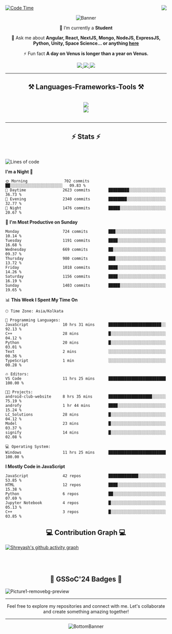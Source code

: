 <div>
 
<img align="right" src="https://visitor-badge.laobi.icu/badge?page_id=shreyash3087.shreyash3087" />

 [![Code Time](https://wakatime.com/badge/user/cd5f70df-e644-46f4-a03b-e1ce78615131.svg)](https://wakatime.com/@cd5f70df-e644-46f4-a03b-e1ce78615131)
 
</div>


<div align="center">
 
![Banner](https://github.com/user-attachments/assets/fe33d289-b057-4d85-ad76-3103802aa9e1)

</div>


<div align="center">
 
 🔭 I’m currently a **Student** 

💬 Ask me about **Angular, React, NextJS, Mongo, NodeJS, ExpressJS, Python, Unity, Space Science... or anything [here](https://github.com/shreyash3087/shreyash3087/issues)**

⚡ Fun fact **A day on Venus is longer than a year on Venus.**

</div>
 
<div align="center"> 
  <a href="mailto:shreyash3087@gmail.com">
    <img src="https://img.shields.io/badge/Gmail-333333?style=for-the-badge&logo=gmail&logoColor=red" />
  </a>
  <a href="https://www.linkedin.com/in/shreyash-srivastava-1a1161280" target="_blank">
    <img src="https://img.shields.io/badge/LinkedIn-0077B5?style=for-the-badge&logo=linkedin&logoColor=white" target="_blank" />
  </a>
  <a href="https://github.com/shreyash3087" target="_blank">
     <img src="https://img.shields.io/badge/Github-FF5722?style=for-the-badge&logo=github&logoColor=white" target="_blank" />
  </a>
</div>
<hr/>
 
<h2 align="center">⚒️ Languages-Frameworks-Tools ⚒️</h2>
<br/>
<div align="center">
    <img src="https://skillicons.dev/icons?i=react,bootstrap,html,css,vscode,github,figma,cpp,vercel,netlify" /><br>
    <img src="https://skillicons.dev/icons?i=tailwind,git,nodejs,python,javascript,typescript,express,firebase,mongodb,nextjs,unity,azure,blender" /><br>
</div>

<br/>
<hr/>

<h2 align="center">⚡ Stats ⚡</h2>

<br>
<div>
 
 
<!--START_SECTION:waka-->
![Lines of code](https://img.shields.io/badge/From%20Hello%20World%20I%27ve%20Written-5.2%20million%20lines%20of%20code-blue)

**I'm a Night 🦉** 

```text
🌞 Morning                702 commits         ██░░░░░░░░░░░░░░░░░░░░░░░   09.83 % 
🌆 Daytime                2623 commits        █████████░░░░░░░░░░░░░░░░   36.73 % 
🌃 Evening                2340 commits        ████████░░░░░░░░░░░░░░░░░   32.77 % 
🌙 Night                  1476 commits        █████░░░░░░░░░░░░░░░░░░░░   20.67 % 
```
📅 **I'm Most Productive on Sunday** 

```text
Monday                   724 commits         ███░░░░░░░░░░░░░░░░░░░░░░   10.14 % 
Tuesday                  1191 commits        ████░░░░░░░░░░░░░░░░░░░░░   16.68 % 
Wednesday                669 commits         ██░░░░░░░░░░░░░░░░░░░░░░░   09.37 % 
Thursday                 980 commits         ███░░░░░░░░░░░░░░░░░░░░░░   13.72 % 
Friday                   1018 commits        ████░░░░░░░░░░░░░░░░░░░░░   14.26 % 
Saturday                 1156 commits        ████░░░░░░░░░░░░░░░░░░░░░   16.19 % 
Sunday                   1403 commits        █████░░░░░░░░░░░░░░░░░░░░   19.65 % 
```


📊 **This Week I Spent My Time On** 

```text
🕑︎ Time Zone: Asia/Kolkata

💬 Programming Languages: 
JavaScript               10 hrs 31 mins      ███████████████████████░░   92.13 % 
C++                      28 mins             █░░░░░░░░░░░░░░░░░░░░░░░░   04.12 % 
Python                   20 mins             █░░░░░░░░░░░░░░░░░░░░░░░░   03.01 % 
Text                     2 mins              ░░░░░░░░░░░░░░░░░░░░░░░░░   00.36 % 
TypeScript               1 min               ░░░░░░░░░░░░░░░░░░░░░░░░░   00.28 % 

🔥 Editors: 
VS Code                  11 hrs 25 mins      █████████████████████████   100.00 % 

🐱‍💻 Projects: 
android-club-website     8 hrs 35 mins       ███████████████████░░░░░░   75.19 % 
androfy                  1 hr 44 mins        ████░░░░░░░░░░░░░░░░░░░░░   15.24 % 
LC_Solutions             28 mins             █░░░░░░░░░░░░░░░░░░░░░░░░   04.12 % 
Model                    23 mins             █░░░░░░░░░░░░░░░░░░░░░░░░   03.37 % 
signify                  14 mins             █░░░░░░░░░░░░░░░░░░░░░░░░   02.08 % 

💻 Operating System: 
Windows                  11 hrs 25 mins      █████████████████████████   100.00 % 
```

**I Mostly Code in JavaScript** 

```text
JavaScript               42 repos            █████████████░░░░░░░░░░░░   53.85 % 
HTML                     12 repos            ████░░░░░░░░░░░░░░░░░░░░░   15.38 % 
Python                   6 repos             ██░░░░░░░░░░░░░░░░░░░░░░░   07.69 % 
Jupyter Notebook         4 repos             █░░░░░░░░░░░░░░░░░░░░░░░░   05.13 % 
C++                      3 repos             █░░░░░░░░░░░░░░░░░░░░░░░░   03.85 % 
```




<!--END_SECTION:waka-->

</div>

<div>
  <div align="center" ><h2 align="center">💻 Contribution Graph 💻</h2></div>
 
  [![Shreyash's github activity graph](https://github-readme-activity-graph.vercel.app/graph?username=shreyash3087&hide_border=true&theme=github)](https://github.com/ashutosh00710/github-readme-activity-graph)
 
</div>

<br/><br/>

<h2 align="center">🔰 GSSoC'24 Badges 🔰</h2>

![Picture1-removebg-preview](https://github.com/user-attachments/assets/4ece96a5-043a-44df-b51b-40738d3603ff)

<div align="center"> 
  <hr/>
  Feel free to explore my repositories and connect with me. Let's collaborate and create something amazing together!
  <hr/>
</div>

<div align="center">
 
![BottomBanner](https://github.com/user-attachments/assets/7afe064f-9b9f-401d-bec1-35c8625bb3dc)

</div>

